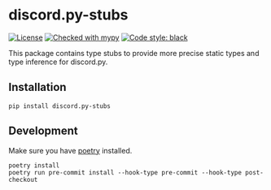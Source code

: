 # discord.py-stubs

[![License](https://img.shields.io/badge/License-BSD%203--Clause-blue.svg)](https://github.com/bryanforbes/discord.py-stubs/blob/master/LICENSE)
[![Checked with mypy](http://www.mypy-lang.org/static/mypy_badge.svg)](http://mypy-lang.org/)
[![Code style: black](https://img.shields.io/badge/code%20style-black-000000.svg)](https://github.com/ambv/black)

This package contains type stubs to provide more precise static types and type inference for discord.py.

## Installation

```
pip install discord.py-stubs
```

## Development

Make sure you have [poetry](https://python-poetry.org/) installed.

```
poetry install
poetry run pre-commit install --hook-type pre-commit --hook-type post-checkout
```
